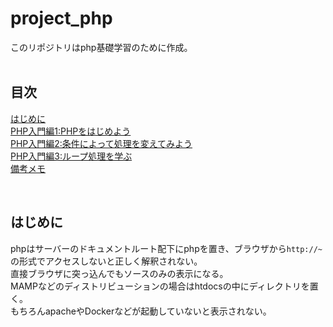 # project_php
このリポジトリはphp基礎学習のために作成。</br>
</br>

## 目次
[はじめに](#はじめに)</br>
[PHP入門編1:PHPをはじめよう](doc/01_php_basic01.md)</br>
[PHP入門編2:条件によって処理を変えてみよう](doc/02_php_basic02.md)</br>
[PHP入門編3:ループ処理を学ぶ](doc/03_php_basic03.md)</br>
[備考メモ](doc/memo.md)</br>

</br>


## はじめに
phpはサーバーのドキュメントルート配下にphpを置き、ブラウザから`http://~`の形式でアクセスしないと正しく解釈されない。</br>
直接ブラウザに突っ込んでもソースのみの表示になる。</br>
MAMPなどのディストリビューションの場合はhtdocsの中にディレクトリを置く。</br>
もちろんapacheやDockerなどが起動していないと表示されない。</br>
</br>
